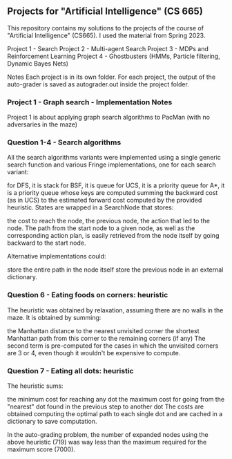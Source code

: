## Projects for "Artificial Intelligence" (CS 665)
This repository contains my solutions to the projects of the course of "Artificial Intelligence" (CS665). I used the material from Spring 2023.

 Project 1 - Search
 Project 2 - Multi-agent Search
 Project 3 - MDPs and Reinforcement Learning
 Project 4 - Ghostbusters (HMMs, Particle filtering, Dynamic Bayes Nets)
 
Notes
Each project is in its own folder. For each project, the output of the auto-grader is saved as autograder.out inside the project folder.


### Project 1 - Graph search - Implementation Notes
Project 1 is about applying graph search algorithms to PacMan (with no adversaries in the maze)

### Question 1-4 - Search algorithms
All the search algorithms variants were implemented using a single generic search function and various Fringe implementations, one for each search variant:

for DFS, it is stack
for BSF, it is queue
for UCS, it is a priority queue
for A*, it is a priority queue whose keys are computed summing the backward cost (as in UCS) to the estimated forward cost computed by the provided heuristic.
States are wrapped in a SearchNode that stores:

the cost to reach the node,
the previous node,
the action that led to the node.
The path from the start node to a given node, as well as the corresponding action plan, is easily retrieved from the node itself by going backward to the start node.

Alternative implementations could:

store the entire path in the node itself
store the previous node in an external dictionary.
### Question 6 - Eating foods on corners: heuristic
The heuristic was obtained by relaxation, assuming there are no walls in the maze. It is obtained by summing:

the Manhattan distance to the nearest unvisited corner
the shortest Manhattan path from this corner to the remaining corners (if any)
The second term is pre-computed for the cases in which the unvisited corners are 3 or 4, even though it wouldn't be expensive to compute.

### Question 7 - Eating all dots: heuristic
The heuristic sums:

the minimum cost for reaching any dot
the maximum cost for going from the "nearest" dot found in the previous step to another dot
The costs are obtained computing the optimal path to each single dot and are cached in a dictionary to save computation.

In the auto-grading problem, the number of expanded nodes using the above heuristic (719) was way less than the maximum required for the maximum score (7000).
